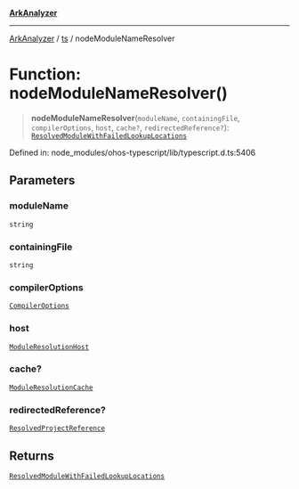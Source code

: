 [**ArkAnalyzer**](../../../../README.md)

***

[ArkAnalyzer](../../../../globals.md) / [ts](../README.md) / nodeModuleNameResolver

# Function: nodeModuleNameResolver()

> **nodeModuleNameResolver**(`moduleName`, `containingFile`, `compilerOptions`, `host`, `cache?`, `redirectedReference?`): [`ResolvedModuleWithFailedLookupLocations`](../interfaces/ResolvedModuleWithFailedLookupLocations.md)

Defined in: node\_modules/ohos-typescript/lib/typescript.d.ts:5406

## Parameters

### moduleName

`string`

### containingFile

`string`

### compilerOptions

[`CompilerOptions`](../interfaces/CompilerOptions.md)

### host

[`ModuleResolutionHost`](../interfaces/ModuleResolutionHost.md)

### cache?

[`ModuleResolutionCache`](../interfaces/ModuleResolutionCache.md)

### redirectedReference?

[`ResolvedProjectReference`](../interfaces/ResolvedProjectReference.md)

## Returns

[`ResolvedModuleWithFailedLookupLocations`](../interfaces/ResolvedModuleWithFailedLookupLocations.md)
